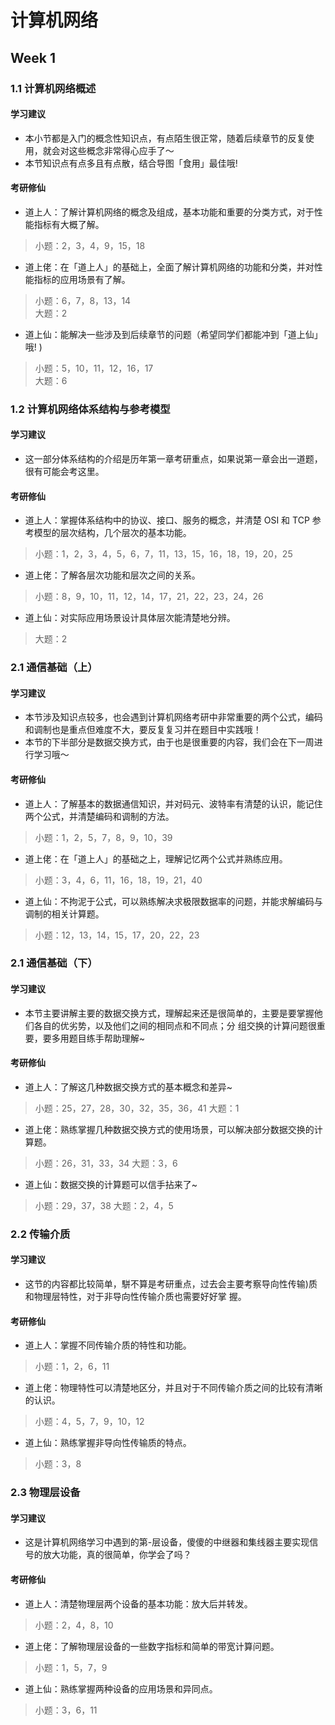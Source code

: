 # 计算机网络

## Week 1

### 1.1 计算机网络概述

#### 学习建议

- 本小节都是入门的概念性知识点，有点陌生很正常，随着后续章节的反复使用，就会对这些概念非常得心应手了～
- 本节知识点有点多且有点散，结合导图「食用」最佳哦!

#### 考研修仙

- 道上人：了解计算机网络的概念及组成，基本功能和重要的分类方式，对于性能指标有大概了解。

> 小题：2，3，4，9，15，18

- 道上佬：在「道上人」的基础上，全面了解计算机网络的功能和分类，并对性能指标的应用场景有了解。

> 小题：6，7，8，13，14  
> 大题：2

- 道上仙：能解决一些涉及到后续章节的问题（希望同学们都能冲到「道上仙」哦! )

> 小题：5，10，11，12，16，17  
> 大题：6

### 1.2 计算机网络体系结构与参考模型

#### 学习建议

- 这一部分体系结构的介绍是历年第一章考研重点，如果说第一章会出一道题，很有可能会考这里。

#### 考研修仙

- 道上人：掌握体系结构中的协议、接口、服务的概念，并清楚 OSI 和 TCP 参考模型的层次结构，几个层次的基本功能。

> 小题：1，2，3，4，5，6，7，11，13，15，16，18，19，20，25

- 道上佬：了解各层次功能和层次之间的关系。

> 小题：8，9，10，11，12，14，17，21，22，23，24，26

- 道上仙：对实际应用场景设计具体层次能清楚地分辨。

> 大题：2

### 2.1 通信基础（上）

#### 学习建议

- 本节涉及知识点较多，也会遇到计算机网络考研中非常重要的两个公式，编码和调制也是重点但难度不大，要反复复习并在题目中实践哦！
- 本节的下半部分是数据交换方式，由于也是很重要的内容，我们会在下一周进行学习哦～

#### 考研修仙

- 道上人：了解基本的数据通信知识，并对码元、波特率有清楚的认识，能记住两个公式，并清楚编码和调制的方法。

> 小题：1，2，5，7，8，9，10，39

- 道上佬：在「道上人」的基础之上，理解记忆两个公式并熟练应用。

> 小题：3，4，6，11，16，18，19，21，40

- 道上仙：不拘泥于公式，可以熟练解决求极限数据率的问题，并能求解编码与调制的相关计算题。

> 小题：12，13，14，15，17，20，22，23

### 2.1 通信基础（下）

#### 学习建议

- 本节主要讲解主要的数据交换方式，理解起来还是很简单的，主要是要掌握他们各自的优劣势，以及他们之间的相同点和不同点；分
组交换的计算问题很重要，要多用题目练手帮助理解~

#### 考研修仙

- 道上人：了解这几种数据交换方式的基本概念和差异~

> 小题：25，27，28，30，32，35，36，41
> 大题：1

- 道上佬：熟练掌握几种数据交换方式的使用场景，可以解决部分数据交换的计算题。

> 小题：26，31，33，34
> 大题：3，6

- 道上仙：数据交换的计算题可以信手拈来了~

> 小题：29，37，38
> 大题：2，4，5

### 2.2 传输介质

#### 学习建议

- 这节的内容都比较简单，駢不算是考研重点，过去会主要考察导向性传输)质和物理层特性，对于非导向性传输介质也需要好好掌
握。

#### 考研修仙

- 道上人：掌握不同传输介质的特性和功能。

> 小题：1，2，6，11

- 道上佬：物理特性可以清楚地区分，并且对于不同传输介质之间的比较有清晰的认识。

> 小题：4，5，7，9，10，12

- 道上仙：熟练掌握非导向性传输质的特点。

> 小题：3，8

### 2.3 物理层设备

#### 学习建议

- 这是计算机网络学习中遇到的第-层设备，傻傻的中继器和集线器主要实现信号的放大功能，真的很简单，你学会了吗？

#### 考研修仙

- 道上人：清楚物理层两个设备的基本功能：放大后并转发。

> 小题：2，4，8，10

- 道上佬：了解物理层设备的一些数字指标和简单的带宽计算问题。

> 小题：1，5，7，9

- 道上仙：熟练掌握两种设备的应用场景和异同点。

> 小题：3，6，11
